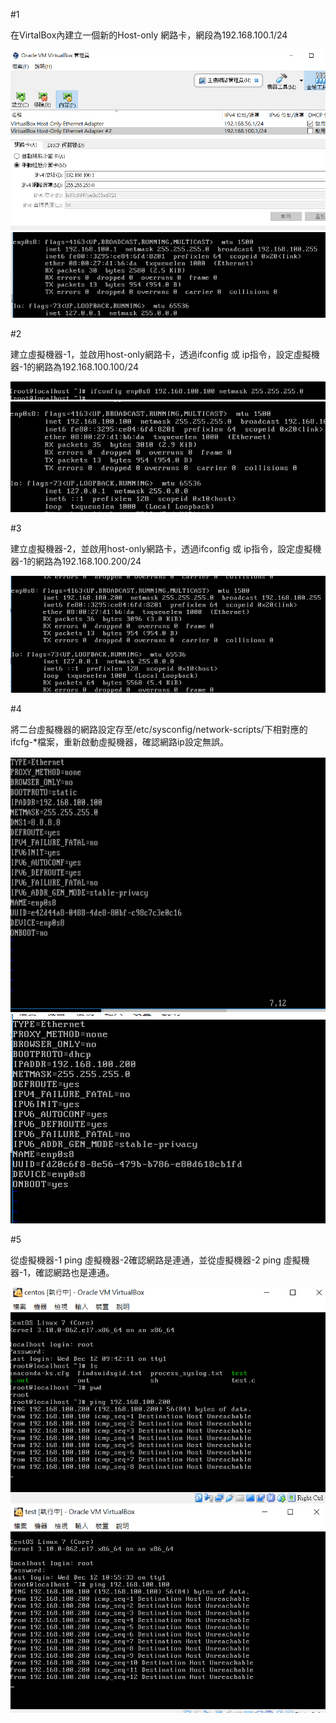 #1

在VirtalBox內建立一個新的Host-only 網路卡，網段為192.168.100.1/24

![](./1.PNG)  ![](./2.PNG)

#2

建立虛擬機器-1，並啟用host-only網路卡，透過ifconfig 或 ip指令，設定虛擬機器-1的網路為192.168.100.100/24

![](./3.PNG)  ![](./4.PNG)

#3

建立虛擬機器-2，並啟用host-only網路卡，透過ifconfig 或 ip指令，設定虛擬機器-1的網路為192.168.100.200/24

![](./5.PNG) 

#4

將二台虛擬機器的網路設定存至/etc/sysconfig/network-scripts/下相對應的ifcfg-*檔案，重新啟動虛擬機器，確認網路ip設定無誤。

![](./9.PNG)  ![](./6.PNG)

#5

從虛擬機器-1 ping 虛擬機器-2確認網路是連通，並從虛擬機器-2 ping 虛擬機器-1，確認網路也是連通。

![](./7.PNG)  ![](./8.PNG)
